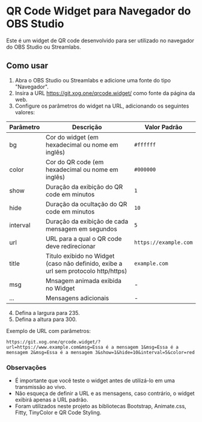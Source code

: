 # QR Code Widget para Navegador do OBS Studio

Este é um widget de QR code desenvolvido para ser utilizado no navegador do OBS Studio ou Streamlabs.

## Como usar

1. Abra o OBS Studio ou Streamlabs e adicione uma fonte do tipo "Navegador".
2. Insira a URL https://git.xog.one/qrcode.widget/ como fonte da página da web.
3. Configure os parâmetros do widget na URL, adicionando os seguintes valores:

| Parâmetro | Descrição                                                                          | Valor Padrão          |
| --------- | ---------------------------------------------------------------------------------- | --------------------- |
| bg        | Cor do widget (em hexadecimal ou nome em inglês)                                   | `#ffffff`             |
| color     | Cor do QR code (em hexadecimal ou nome em inglês)                                  | `#000000`             |
| show      | Duração da exibição do QR code em minutos                                          | `1`                   |
| hide      | Duração da ocultação do QR code em minutos                                         | `10`                  |
| interval  | Duração da exibição de cada mensagem em segundos                                   | `5`                   |
| url       | URL para a qual o QR code deve redirecionar                                        | `https://example.com` |
| title     | Titulo exibido no Widget (caso não definido, exibe a url sem protocolo http/https) | `example.com`         |
| msg       | Mnsagem animada exibida no Widget                                                  | -                     |
| ...       | Mensagens adicionais                                                               | -                     |

4. Defina a largura para 235.
5. Defina a altura para 300.

Exemplo de URL com parâmetros:

`https://git.xog.one/qrcode.widget/?url=https://www.example.com&msg=Essa é a mensagem 1&msg=Essa é a mensagem 2&msg=Essa é a mensagem 3&show=1&hide=10&interval=5&color=red`

### Observações

- É importante que você teste o widget antes de utilizá-lo em uma transmissão ao vivo.
- Não esqueça de definir a URL e as mensagens, caso contrário, o widget exibirá apenas a URL padrão.
- Foram utilizados neste projeto as bibliotecas Bootstrap, Animate.css, Fitty, TinyColor e QR Code Styling.
